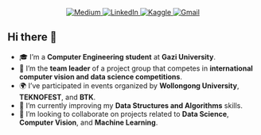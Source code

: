 
<p align="center">
  <a href="https://medium.com/@ydogu159" target="_blank">
    <img alt="Medium" src="https://img.shields.io/badge/-Medium-000000?style=for-the-badge&logo=medium&logoColor=white"/>
  </a>
  <a href="https://www.linkedin.com/in/yusuf-do%C4%9Fu/" target="_blank">
    <img alt="LinkedIn" src="https://img.shields.io/badge/-LinkedIn-0A66C2?style=for-the-badge&logo=linkedin&logoColor=white"/>
  </a>
  <a href="https://www.kaggle.com/yusufdogu" target="_blank">
    <img alt="Kaggle" src="https://img.shields.io/badge/-Kaggle-20BEFF?style=for-the-badge&logo=kaggle&logoColor=white"/>
  </a>
  <a href="mailto:ydogu159@gmail.com" target="_blank">
    <img alt="Gmail" src="https://img.shields.io/badge/-Gmail-EA4335?style=for-the-badge&logo=gmail&logoColor=white"/>
  </a>
</p>



## Hi there 👋

- 🎓 I’m a **Computer Engineering student** at **Gazi University**.  
- 🧠 I’m the **team leader** of a project group that competes in **international computer vision and data science competitions**.  
- 🌍 I’ve participated in events organized by **Wollongong University**, **TEKNOFEST**, and **BTK**.  
- 🌱 I’m currently improving my **Data Structures and Algorithms** skills.  
- 👯 I’m looking to collaborate on projects related to **Data Science**, **Computer Vision**, and **Machine Learning**.  
